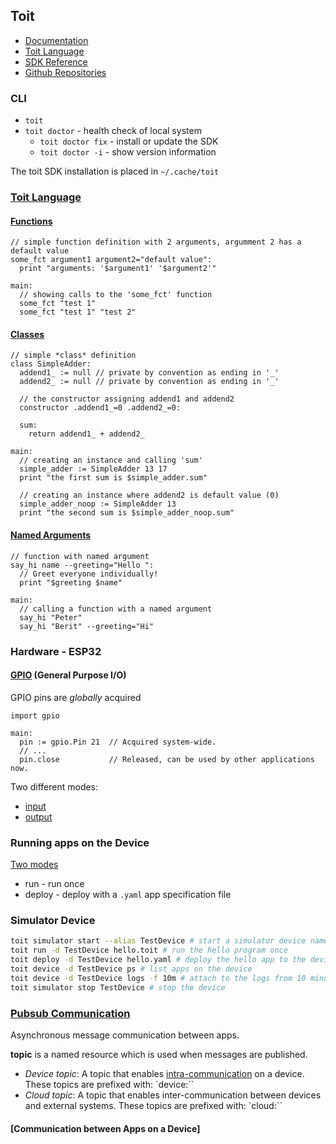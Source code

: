 ## Toit

* [Documentation](https://docs.toit.io/)
* [Toit Language](https://docs.toit.io/language/language/)
* [SDK Reference](https://libs.toit.io/)
* [Github Repositories](https://github.com/toitware)

### CLI

* `toit`
* `toit doctor` - health check of local system
  * `toit doctor fix` - install or update the SDK
  * `toit doctor -i` - show version information

The toit SDK installation is placed in `~/.cache/toit`

### [Toit Language](https://docs.toit.io/language/language/)

#### [Functions](https://docs.toit.io/language/language/#defining-a-function)

```
// simple function definition with 2 arguments, argumment 2 has a default value
some_fct argument1 argument2="default value":
  print "arguments: '$argument1' '$argument2'"

main:
  // showing calls to the 'some_fct' function
  some_fct "test 1"
  some_fct "test 1" "test 2"
```

#### [Classes](https://docs.toit.io/language/language/#evolving-into-a-greeter)

```toit
// simple *class* definition
class SimpleAdder:
  addend1_ := null // private by convention as ending in '_'
  addend2_ := null // private by convention as ending in '_'

  // the constructor assigning addend1 and addend2
  constructor .addend1_=0 .addend2_=0:

  sum:
    return addend1_ + addend2_

main:
  // creating an instance and calling 'sum'
  simple_adder := SimpleAdder 13 17
  print "the first sum is $simple_adder.sum"

  // creating an instance where addend2 is default value (0)
  simple_adder_noop := SimpleAdder 13
  print "the second sum is $simple_adder_noop.sum"
```

#### [Named Arguments](https://docs.toit.io/language/language/#named-arguments)

```toit
// function with named argument
say_hi name --greeting="Hello ":
  // Greet everyone individually!
  print "$greeting $name"

main:
  // calling a function with a named argument
  say_hi "Peter"
  say_hi "Berit" --greeting="Hi"
```

### Hardware - ESP32

#### [GPIO](https://docs.toit.io/firmware/gpio/) (General Purpose I/O)

GPIO pins are *globally* acquired

```
import gpio

main:
  pin := gpio.Pin 21  // Acquired system-wide.
  // ...
  pin.close           // Released, can be used by other applications now.
```

Two different modes:
* [input](https://docs.toit.io/firmware/gpio/#input-mode)
* [output](https://docs.toit.io/firmware/gpio/#output-mode)

### Running apps on the Device

[Two modes](https://docs.toit.io/deploy/runordeploy/)
* run - run once
* deploy - deploy with a `.yaml` app specification file

### Simulator Device

```bash
toit simulator start --alias TestDevice # start a simulator device named 'TestDevice'
toit run -d TestDevice hello.toit # run the hello program once
toit deploy -d TestDevice hello.yaml # deploy the hello app to the device
toit device -d TestDevice ps # list apps on the device
toit device -d TestDevice logs -f 10m # attach to the logs from 10 minutes ago and tail
toit simulator stop TestDevice # stop the device
```

### [Pubsub Communication](https://docs.toit.io/apis/pubsub/)

Asynchronous message communication between apps.

**topic** is a named resource which is used when messages are published.

* *Device topic*: A topic that enables [intra-communication]((https://docs.toit.io/tutorials/pubsub/pubsubint/)) on a device. These topics are prefixed with: `device:``
* *Cloud topic*: A topic that enables inter-communication between devices and external systems. These topics are prefixed with: `cloud:``

#### [Communication between Apps on a Device]
